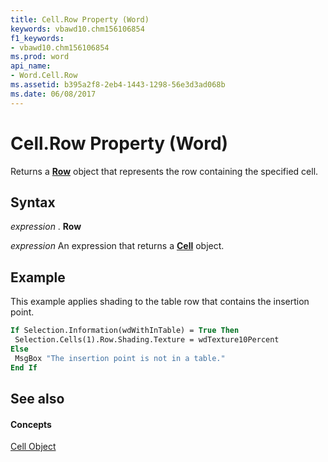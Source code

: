 ```yaml
---
title: Cell.Row Property (Word)
keywords: vbawd10.chm156106854
f1_keywords:
- vbawd10.chm156106854
ms.prod: word
api_name:
- Word.Cell.Row
ms.assetid: b395a2f8-2eb4-1443-1298-56e3d3ad068b
ms.date: 06/08/2017
---
```



# Cell.Row Property (Word)

Returns a  **[Row](Word.Row.md)** object that represents the row containing the specified cell.


## Syntax

 _expression_ . **Row**

 _expression_ An expression that returns a **[Cell](Word.Cell.md)** object.


## Example

This example applies shading to the table row that contains the insertion point.


```vb
If Selection.Information(wdWithInTable) = True Then 
 Selection.Cells(1).Row.Shading.Texture = wdTexture10Percent 
Else 
 MsgBox "The insertion point is not in a table." 
End If
```


## See also


#### Concepts


[Cell Object](Word.Cell.md)

